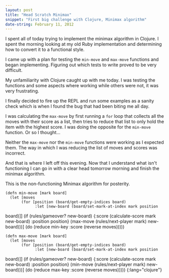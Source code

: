 ```yaml
---
layout: post
title: "Head Scratch Minimax"
snippet: "First big challenge with Clojure, Minimax algorithm"
date-string: February 11, 2012
---
```


I spent all of today trying to implement the minimax algorithm in
Clojure. I spent the morning looking at my old Ruby implementation and
determining how to convert it to a functional style.

I came up with a plan for testing the `min-move` and `max-move` functions
and began implementing. Figuring out which tests to write proved to be
very difficult. 

My unfamiliarity with Clojure caught up with me today. I was testing the
functions and some aspects where working while others were not, it was
very frustrating. 

I finally decided to fire up the REPL and run some examples as a sanity
check which is when I found the bug that had been biting me all day. 

I was calculating the `max-move` by first running a `for` loop that collects
all the moves with their score as a list, then tries to reduce that list to only
hold the item with the highest score. I was doing the opposite for the
`min-move` function. Or so I thought...

Neither the `max-move` nor the `min-move` functions were working as I
expected them. The way in which I was reducing the list of moves and
scores was incorrect. 

And that is where I left off this evening. Now that I understand what
isn't functioning I can go in with a clear head tomorrow morning and
finish the minimax algorithm. 

This is the non-functioning Minimax algorithm for posterity.

    (defn min-move [mark board]
      (let [moves
           (for [position (board/get-empty-indices board) 
                 :let [new-board (board/set-mark-at-index mark position
board)]]
             (if (rules/gameover? new-board) 
               {:score (calculate-score mark new-board)
                :position position}
               (max-move (rules/next-player mark) new-board)))]
        (do
          (reduce min-key :score (reverse moves)))))

    (defn max-move [mark board]
      (let [moves
           (for [position (board/get-empty-indices board)
                 :let [new-board (board/set-mark-at-index mark position
board)]]
             (if (rules/gameover? new-board)
               {:score (calculate-score mark new-board)
                :position position}
               (min-move (rules/next-player mark) new-board)))]
        (do
          (reduce max-key :score (reverse moves)))))
{:lang="clojure"}
